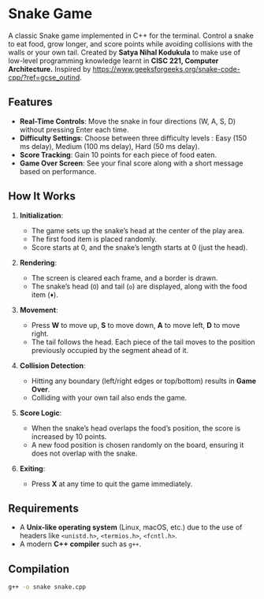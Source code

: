 # Snake Game

A classic Snake game implemented in C++ for the terminal. Control a snake to eat food, grow longer, and score points while avoiding collisions with the walls or your own tail. Created by **Satya Nihal Kodukula** to make use of low-level programming knowledge learnt in **CISC 221, Computer Architecture.** Inspired by https://www.geeksforgeeks.org/snake-code-cpp/?ref=gcse_outind.

## Features

- **Real-Time Controls**: Move the snake in four directions (W, A, S, D) without pressing Enter each time.
- **Difficulty Settings**: Choose between three difficulty levels : Easy (150 ms delay), Medium (100 ms delay), Hard (50 ms delay). 
- **Score Tracking**: Gain 10 points for each piece of food eaten.
- **Game Over Screen**: See your final score along with a short message based on performance.

## How It Works

1. **Initialization**:
   - The game sets up the snake’s head at the center of the play area.
   - The first food item is placed randomly.
   - Score starts at 0, and the snake’s length starts at 0 (just the head).

2. **Rendering**:
   - The screen is cleared each frame, and a border is drawn.
   - The snake’s head (`O`) and tail (`o`) are displayed, along with the food item (`♦`).

3. **Movement**:
   - Press **W** to move up, **S** to move down, **A** to move left, **D** to move right.
   - The tail follows the head. Each piece of the tail moves to the position previously occupied by the segment ahead of it.

4. **Collision Detection**:
   - Hitting any boundary (left/right edges or top/bottom) results in **Game Over**.
   - Colliding with your own tail also ends the game.

5. **Score Logic**:
   - When the snake’s head overlaps the food’s position, the score is increased by 10 points.
   - A new food position is chosen randomly on the board, ensuring it does not overlap with the snake.

6. **Exiting**:
   - Press **X** at any time to quit the game immediately.

## Requirements

- A **Unix-like operating system** (Linux, macOS, etc.) due to the use of headers like `<unistd.h>`, `<termios.h>`, `<fcntl.h>`.
- A modern **C++ compiler** such as `g++`.

## Compilation

```bash
g++ -o snake snake.cpp
